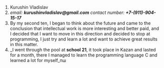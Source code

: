1. Kurushin Vladislav
1. *email: __kurushinvladislav@gmail.com__ contact number: __+7-(911)-904-15-17__*
1. By my second ten, I began to think about the future and came to the conclusion that intellectual work is more interesting and better paid, and I decided that I want to move in this direction and decided to stop at programming, I just try and learn a lot and want to achieve great results in this matter.
1. _I went through the pool at **school 21**, it took place in Kazan and lasted for a month, there I managed to learn the programming language C and learned a lot for myself_пш